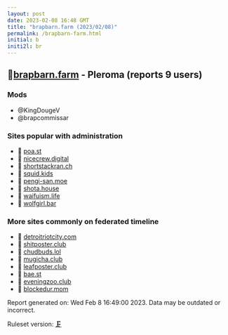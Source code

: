 ```yaml
---
layout: post
date: 2023-02-08 16:48 GMT
title: "brapbarn.farm (2023/02/08)"
permalink: /brapbarn-farm.html
initial: b
initi2l: br
---
```


## 🐘[brapbarn.farm](https://brapbarn.farm) - Pleroma (reports 9 users)

### Mods
 * @KingDougeV
 * @brapcommissar

### Sites popular with administration

* 🧸 [poa.st](/poa-st.html)
* 🧸 [nicecrew.digital](/nicecrew-digital.html)
* 🧸 [shortstackran.ch](/shortstackran-ch.html)
* 🐘 [squid.kids](/squid-kids.html)
* 🧸 [pengi-san.moe](/pengi-san-moe.html)
* 🧸 [shota.house](/shota-house.html)
* 🧸 [waifuism.life](/waifuism-life.html)
* 🐘 [wolfgirl.bar](/wolfgirl-bar.html)

### More sites commonly on federated timeline

* 🧸 [detroitriotcity.com](/detroitriotcity-com.html)
* 🧸 [shitposter.club](/shitposter-club.html)
* 🧸 [chudbuds.lol](/chudbuds-lol.html)
* 🐘 [mugicha.club](/mugicha-club.html)
* 🧸 [leafposter.club](/leafposter-club.html)
* 🧸 [bae.st](/bae-st.html)
* 🐘 [eveningzoo.club](/eveningzoo-club.html)
* 🐘 [blockedur.mom](/blockedur-mom.html)

Report generated on: Wed Feb  8 16:49:00 2023. Data may be outdated or incorrect.

Ruleset version: [🗜](/version-clamp)
